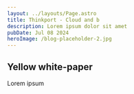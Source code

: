 ```yaml
---
layout: ../layouts/Page.astro
title: Thinkport - Cloud and b
description: Lorem ipsum dolor sit amet
pubDate: Jul 08 2024
heroImage: /blog-placeholder-2.jpg
---
```

## Yellow white-paper

Lorem ipsum
